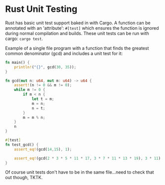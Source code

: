 # Rust Unit Testing

Rust has basic unit test support baked in with Cargo. A function can be annotated with an 'attribute': `#[test]` which ensures the function is ignored during normal compilation and builds.
These unit tests can be run with cargo: `cargo test`.

Example of a single file program with a function that finds the greatest common denominator (gcd) and includes a unit test for it:

```rust
fn main() {
    println!("{}", gcd(30, 35));
}

fn gcd(mut n: u64, mut m: u64) -> u64 {
    assert!(n != 0 && m != 0);
    while m != 0 {
        if m < n {
            let t = m;
            m = n;
            n = t;
        }
        m = m % n;
    }
    n
}

#[test]
fn test_gcd() {
    assert_eq!(gcd(14,15), 1);

    assert_eq!(gcd(2 * 3 * 5 * 11 * 17, 3 * 7 * 11 * 13 * 19), 3 * 11);
}
```

Of course unit tests don't have to be in the same file...need to check that out though, TKTK.